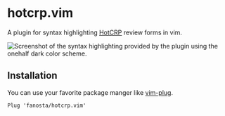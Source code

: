 hotcrp.vim
==========

A plugin for syntax highlighting [HotCRP](https://github.com/kohler/hotcrp) review forms in vim.

![Screenshot of the syntax highlighting provided by the plugin using the onehalf dark color scheme.](https://github.com/fanosta/hotcrp.vim/assets/10503880/210411b0-19b7-46a0-adc4-dd7a8642376c)

## Installation

You can use your favorite package manger like [vim-plug](https://github.com/junegunn/vim-plug).

```vim
Plug 'fanosta/hotcrp.vim'
```
